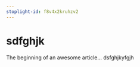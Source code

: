 ```yaml
---
stoplight-id: f8v4x2kruhzv2
---
```


# sdfghjk

The beginning of an awesome article...
dsfghjkyfgjh 